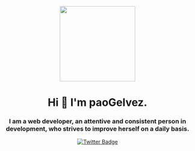  <div id="header" align="center">
        <img src="https://media.giphy.com/media/13HgwGsXF0aiGY/giphy.gif" alt="" width="200">
        <h1 align="center">Hi  👋 I'm paoGelvez.</h1>
        <h3 align="center">
            I am a web developer, an attentive and consistent person in development, who strives to improve herself on a daily basis.
        </h3>
  
  
   <div id="badges" align="center">
        <a href="">
            <img src="https://img.shields.io/twitter/follow/paolagelvez17?style=social" alt="Twitter Badge">
        </a>







<!--
**paoGelvez/paoGelvez** is a ✨ _special_ ✨ repository because its `README.md` (this file) appears on your GitHub profile.

Here are some ideas to get you started:

- 🔭 I’m currently working on ...
- 🌱 I’m currently learning ...
- 👯 I’m looking to collaborate on ...
- 🤔 I’m looking for help with ...
- 💬 Ask me about ...
- 📫 How to reach me: ...
- 😄 Pronouns: ...
- ⚡ Fun fact: ...
-->
